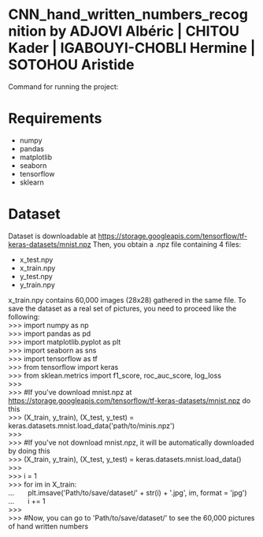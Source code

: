 # CNN_hand_written_numbers_recognition by ADJOVI Albéric | CHITOU Kader | IGABOUYI-CHOBLI Hermine | SOTOHOU Aristide

Command for running the project: <python3 blabla>

# Requirements

- numpy
- pandas
- matplotlib
- seaborn
- tensorflow
- sklearn

# Dataset 
Dataset is downloadable at https://storage.googleapis.com/tensorflow/tf-keras-datasets/mnist.npz
Then, you obtain a .npz file containing 4 files:
  - x_test.npy
  - x_train.npy
  - y_test.npy
  - y_train.npy
  
 x_train.npy contains 60,000 images (28x28) gathered in the same file. 
 To save the dataset as a real set of pictures, you need to proceed like the following:   
\>\>\> import numpy as np   
\>\>\> import pandas as pd   
\>\>\> import matplotlib.pyplot as plt   
\>\>\> import seaborn as sns   
\>\>\> import tensorflow as tf   
\>\>\> from tensorflow import keras   
\>\>\> from sklean.metrics import f1_score, roc_auc_score, log_loss   
\>\>\>    
\>\>\> #If you've download mnist.npz at https://storage.googleapis.com/tensorflow/tf-keras-datasets/mnist.npz do this   
\>\>\> (X_train, y_train), (X_test, y_test) = keras.datasets.mnist.load_data('path/to/minis.npz')   
\>\>\>    
\>\>\> #If you've not download mnist.npz, it will be automatically downloaded by doing this   
\>\>\> (X_train, y_train), (X_test, y_test) = keras.datasets.mnist.load_data()   
\>\>\>    
\>\>\> i = 1   
\>\>\> for im in X_train:   
... &nbsp; &nbsp; &nbsp; plt.imsave('Path/to/save/dataset/' + str(i) + '.jpg', im, format = 'jpg')    
... &nbsp; &nbsp; &nbsp; i += 1   
\>\>\>    
\>\>\> #Now, you can go to 'Path/to/save/dataset/' to see the 60,000 pictures of hand written numbers   
  
